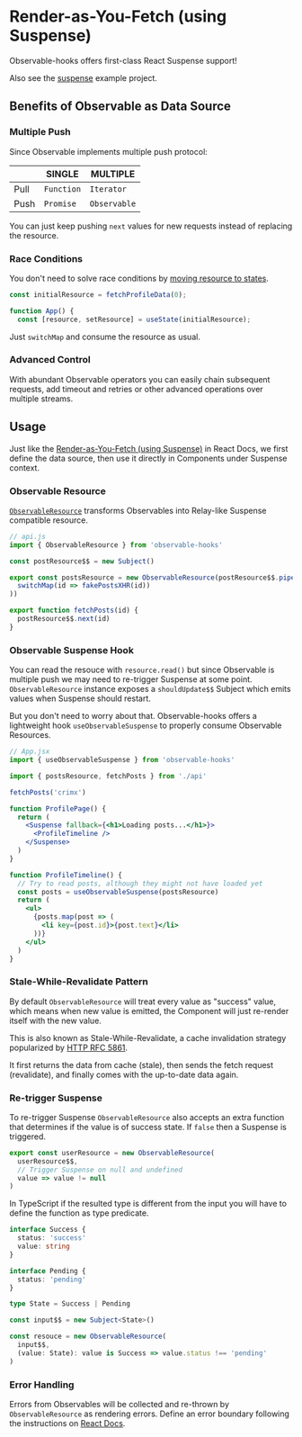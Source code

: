 # Render-as-You-Fetch (using Suspense)

Observable-hooks offers first-class React Suspense support!

Also see the [suspense](/examples/suspense.html) example project.

## Benefits of Observable as Data Source

### Multiple Push

Since Observable implements multiple push protocol:

|      |   SINGLE   |   MULTIPLE   |
| ---- | ---------- | ------------ |
| Pull | `Function` |  `Iterator`  |
| Push | `Promise`  | `Observable` |

You can just keep pushing `next` values for new requests instead of replacing the resource.

### Race Conditions

You don't need to solve race conditions by [moving resource to states](https://reactjs.org/docs/concurrent-mode-suspense.html#solving-race-conditions-with-suspense).

```javascript
const initialResource = fetchProfileData(0);

function App() {
  const [resource, setResource] = useState(initialResource);
```

Just `switchMap` and consume the resource as usual.

### Advanced Control

With abundant Observable operators you can easily chain subsequent requests, add timeout and retries or other advanced operations over multiple streams.

## Usage

Just like the [Render-as-You-Fetch (using Suspense)](https://reactjs.org/docs/concurrent-mode-suspense.html#approach-3-render-as-you-fetch-using-suspense) in React Docs, we first define the data source, then use it directly in Components under Suspense context.

### Observable Resource

[`ObservableResource`](../api/README.md#ObservableResource) transforms Observables into Relay-like Suspense compatible resource.

```javascript
// api.js
import { ObservableResource } from 'observable-hooks'

const postResource$$ = new Subject()

export const postsResource = new ObservableResource(postResource$$.pipe(
  switchMap(id => fakePostsXHR(id))
))

export function fetchPosts(id) {
  postResource$$.next(id)
}
```

### Observable Suspense Hook

You can read the resouce with `resource.read()` but since Observable is multiple push we may need to re-trigger Suspense at some point. `ObservableResource` instance exposes a `shouldUpdate$$` Subject which emits values when Suspense should restart.

But you don't need to worry about that. Observable-hooks offers a lightweight hook `useObservableSuspense` to properly consume Observable Resources.

```jsx
// App.jsx
import { useObservableSuspense } from 'observable-hooks'

import { postsResource, fetchPosts } from './api'

fetchPosts('crimx')

function ProfilePage() {
  return (
    <Suspense fallback={<h1>Loading posts...</h1>}>
      <ProfileTimeline />
    </Suspense>
  )
}

function ProfileTimeline() {
  // Try to read posts, although they might not have loaded yet
  const posts = useObservableSuspense(postsResource)
  return (
    <ul>
      {posts.map(post => (
        <li key={post.id}>{post.text}</li>
      ))}
    </ul>
  )
}
```

### Stale-While-Revalidate Pattern

By default `ObservableResource` will treat every value as "success" value, which means when new value is emitted, the Component will just re-render itself with the new value.

This is also known as Stale-While-Revalidate, a cache invalidation strategy popularized by [HTTP RFC 5861](https://tools.ietf.org/html/rfc5861).

It first returns the data from cache (stale), then sends the fetch request (revalidate), and finally comes with the up-to-date data again.

### Re-trigger Suspense

To re-trigger Suspense `ObservableResource` also accepts an extra function that determines if the value is of success state. If `false` then a Suspense is triggered.

```javascript
export const userResource = new ObservableResource(
  userResource$$,
  // Trigger Suspense on null and undefined
  value => value != null
)
```

In TypeScript if the resulted type is different from the input you will have to define the function as type predicate.

```typescript
interface Success {
  status: 'success'
  value: string
}

interface Pending {
  status: 'pending'
}

type State = Success | Pending

const input$$ = new Subject<State>()

const resouce = new ObservableResource(
  input$$,
  (value: State): value is Success => value.status !== 'pending'
)
```

### Error Handling

Errors from Observables will be collected and re-thrown by `ObservableResource` as rendering errors. Define an error boundary following the instructions on [React Docs](https://reactjs.org/docs/concurrent-mode-suspense.html#handling-errors).
